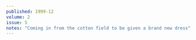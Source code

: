 ```yaml
---
published: 1999-12
volume: 2
issue: 5
notes: "Coming in from the cotton field to be given a brand new dress"
---
```

